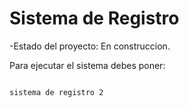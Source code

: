 <h1> Sistema de Registro </h1>

-Estado del proyecto: En construccion.


Para ejecutar el sistema debes poner:
```npm install react´´´

sistema de registro 2

